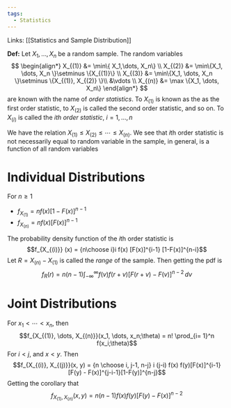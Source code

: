 ```yaml
---
tags:
  - Statistics
---
```

Links: [[Statistics and Sample Distribution]]

**Def:** Let $X_1, \dots,X_n$ be a random sample. The random variables $$
\begin{align*}
X_{(1)} &= \min\{ X_1,\dots, X_n\}  \\
X_{(2)} &= \min\{X_1, \dots, X_n \}\setminus \{X_{(1)}\} \\
X_{(3)} &= \min\{X_1, \dots, X_n \}\setminus \{X_{(1)}, X_{(2)} \}\\
&\vdots \\
X_{(n)} &= \max \{X_1, \dots, X_n\}
\end{align*}
$$
are known with the name of *order statistics*. To $X_{(1)}$ is known as the as the first order statistic, to $X_{(2)}$ is called the second order statistic, and so on. To $X_{(i)}$ is called the *$i$th order statistic*, $i = 1, \dots, n$

We have the relation $X_{(1)} \le X_{(2)} \le \cdots \le X_{(n)}$. We see that $i$th order statistic is not necessarily equal to random variable in the sample, in general, is a function of all random variables

# Individual Distributions

For $n\ge 1$ 
- $f_{X_{(1)}} = nf(x)[1-F(x)]^{n-1}$
- $f_{X_{(n)}} = n f(x) [F(x)]^{n-1}$ 

The probability density function of the $i$th order statistic is $$f_{X_{(i)}} (x) = {n\choose i}i f(x) [F(x)]^{i-1} [1-F(x)]^{n-i}$$
Let $R = X_{(n)} - X_{(1)}$ is called the *range* of the sample. Then getting the pdf is $$f_R(r) = n(n-1)\int_{-\infty}^\infty f(v)f(r+v)[F(r+v)-F(v)]^{n-2}\,dv $$
# Joint Distributions

For $x_1 < \cdots < x_n$, then $$f_{X_{(1)}, \dots, X_{(n)}}(x_1, \dots, x_n;\theta) = n! \prod_{i= 1}^n f(x_i;\theta)$$
For $i < j$, and $x < y$. Then $$f_{X_{(i)}, X_{(j)}}(x, y) = {n \choose i, j-1, n-j} i (j-i) f(x) f(y)[F(x)]^{i-1}[F(y) - F(x)]^{j-i-1}[1-F(y)]^{n-j}$$
Getting the corollary that $$f_{X_{(1)}, X_{(n)}}(x, y) = n (n-1) f(x) f(y)[F(y) - F(x)]^{n-2} $$
